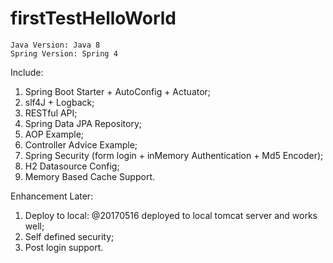 # firstTestHelloWorld
	Java Version: Java 8
	Spring Version: Spring 4
Include:
1. Spring Boot Starter + AutoConfig + Actuator;
2. slf4J + Logback;
3. RESTful API;
4. Spring Data JPA Repository;
5. AOP Example;
6. Controller Advice Example;
7. Spring Security (form login + inMemory Authentication + Md5 Encoder);
8. H2 Datasource Config;
9. Memory Based Cache Support.

Enhancement Later:
1. Deploy to local: @20170516 deployed to local tomcat server and works well;
2. Self defined security;
3. Post login support.
